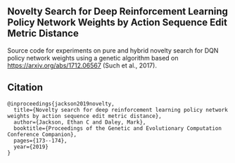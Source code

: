 ## Novelty Search for Deep Reinforcement Learning Policy Network Weights by Action Sequence Edit Metric Distance

Source code for experiments on pure and hybrid novelty search for DQN policy network weights using a genetic algorithm based on https://arxiv.org/abs/1712.06567 (Such et al., 2017).

## Citation

    @inproceedings{jackson2019novelty,
      title={Novelty search for deep reinforcement learning policy network weights by action sequence edit metric distance},
      author={Jackson, Ethan C and Daley, Mark},
      booktitle={Proceedings of the Genetic and Evolutionary Computation Conference Companion},
      pages={173--174},
      year={2019}
    }

